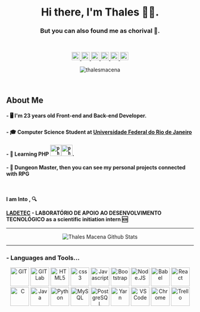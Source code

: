 <h1 align="center">Hi there, I'm Thales 👨‍💻.</h1> 
<h3 align="center">But you can also found me as chorival 👾.</h3>
<br/>

<p align="center">
  <a href="https://github.com/thalesmacena">
  <img alt="Github"  width="22px" src="https://cdn.jsdelivr.net/npm/simple-icons@3.6.0/icons/github.svg"/>
  </a>
  <a href="https://www.linkedin.com/in/thalesmacena/">
    <img alt="Linkedin" width="22px" src="https://cdn.jsdelivr.net/npm/simple-icons@v3/icons/linkedin.svg" />
  </a>
  <a href="https://t.me/chorival">
    <img alt="Telegram" width="22px" src="https://cdn.jsdelivr.net/npm/simple-icons@v3/icons/telegram.svg" />
  </a>
  <a href="mailto:chorival@dcc.ufrj.br">
    <img alt="Gmail" width="22px" src="https://devicons.github.io/devicon/devicon.git/icons/google/google-original.svg" />
  </a>
  <a href="https://www.instagram.com/thalespierini/">
    <img alt="Instagram" width="22px" src="https://cdn.jsdelivr.net/npm/simple-icons@v3/icons/instagram.svg" />
  </a>
  <a href="https://steamcommunity.com/id/Chorival/">
    <img alt="Steam" width="22px" src="https://cdn.jsdelivr.net/npm/simple-icons@3.6.0/icons/steam.svg"/>
  </a>
</p>
<p align="center"> <img src="https://komarev.com/ghpvc/?username=thalesmacena" alt="thalesmacena" /> </p>
<br/>

## About Me

#### - 🖥️ I'm 23 years old Front-end and Back-end Developer.

#### - 🎓 Computer Science Student at [Universidade Federal do Rio de Janeiro](https://ufrj.br/)

#### - 🥀 Learning PHP  <code><img src="https://devicons.github.io/devicon/devicon.git/icons/php/php-original.svg" alt="php" width="30" height="30"/><img src="https://devicons.github.io/devicon/devicon.git/icons/laravel/laravel-plain-wordmark.svg" alt="php" width="30" height="30"/></code>.

#### - 🎲 Dungeon Master, then you can see my personal projects connected with RPG

<br />

**I am Into , 🔍**

**[LADETEC](https://www.ladetec.iq.ufrj.br/) - LABORATÓRIO DE APOIO AO DESENVOLVIMENTO TECNOLÓGICO as a scientific initiation intern 🆘**
<br />

*************

<div align="center">
  
![Thales Macena Github Stats](https://github-readme-stats.vercel.app/api?username=thalesmacena&show_icons=true&title_color=fff&icon_color=79ff97&text_color=9f9f9f&bg_color=151515)

</div>

*************

### - Languages and Tools...

<p align="center">
 <img src="https://devicons.github.io/devicon/devicon.git/icons/git/git-original.svg" alt="GIT"  width="50" height="50"/>
 <img src="https://devicons.github.io/devicon/devicon.git/icons/gitlab/gitlab-original.svg" alt="GITLab"  width="50" height="50"/>
 <img src="https://devicons.github.io/devicon/devicon.git/icons/html5/html5-original.svg" alt="HTML5"  width="50" height="50"/>
 <img src="https://devicons.github.io/devicon/devicon.git/icons/css3/css3-original.svg" alt="css3"  width="50" height="50"/>
 <img src="https://devicons.github.io/devicon/devicon.git/icons/javascript/javascript-original.svg" alt="Javascript"  width="50" height="50"/>
 <img src="https://devicons.github.io/devicon/devicon.git/icons/bootstrap/bootstrap-plain.svg" alt="Bootstrap"  width="50" height="50"/>
 <img src="https://devicons.github.io/devicon/devicon.git/icons/nodejs/nodejs-original.svg" alt="Node.JS"  width="50" height="50"/>
 <img src="https://devicons.github.io/devicon/devicon.git/icons/babel/babel-original.svg" alt="Babel"  width="50" height="50"/>
 <img src="https://devicons.github.io/devicon/devicon.git/icons/react/react-original.svg" alt="React"  width="50" height="50"/>
 <img src="https://devicons.github.io/devicon/devicon.git/icons/c/c-original.svg" alt="C"  width="50" height="50"/>
 <img src="https://devicons.github.io/devicon/devicon.git/icons/java/java-original.svg" alt="Java"  width="50" height="50"/>
 <img src="https://devicons.github.io/devicon/devicon.git/icons/python/python-original.svg" alt="Python"  width="50" height="50"/>
 <img src="https://devicons.github.io/devicon/devicon.git/icons/mysql/mysql-original.svg" alt="MySQL"  width="50" height="50"/>
 <img src="https://devicons.github.io/devicon/devicon.git/icons/postgresql/postgresql-original.svg" alt="PostgreSQL"  width="50" height="50"/> 
 <img src="https://devicons.github.io/devicon/devicon.git/icons/yarn/yarn-original.svg" alt="Yarn"  width="50" height="50"/>
 <img src="https://devicons.github.io/devicon/devicon.git/icons/visualstudio/visualstudio-plain.svg" alt="VS Code"  width="50" height="50"/>
 <img src="https://devicons.github.io/devicon/devicon.git/icons/chrome/chrome-original.svg" alt="Chrome"  width="50" height="50"/>
 <img src="https://devicons.github.io/devicon/devicon.git/icons/trello/trello-plain.svg" alt="Trello"  width="50" height="50"/> 
</p>
